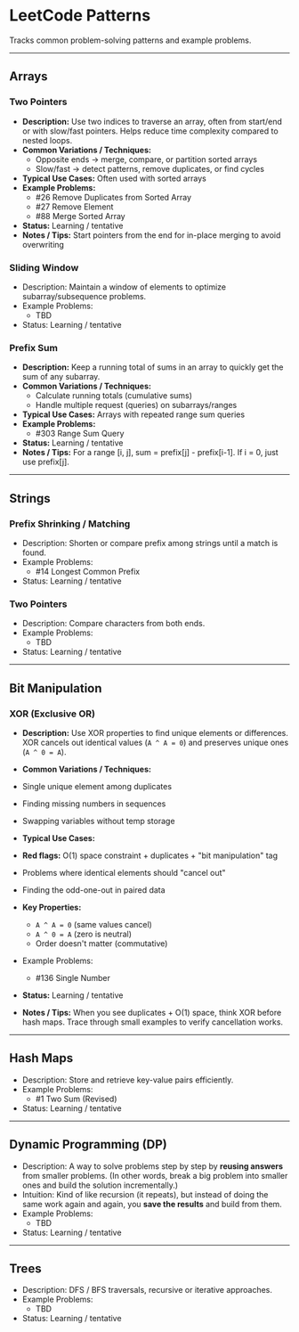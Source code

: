 # LeetCode Patterns

Tracks common problem-solving patterns and example problems.

---

## Arrays
### Two Pointers
- **Description:** Use two indices to traverse an array, often from start/end or with slow/fast pointers. Helps reduce time complexity compared to nested loops.
- **Common Variations / Techniques:**
  - Opposite ends → merge, compare, or partition sorted arrays
  - Slow/fast → detect patterns, remove duplicates, or find cycles
- **Typical Use Cases:** Often used with sorted arrays
- **Example Problems:** 
  - #26 Remove Duplicates from Sorted Array
  - #27 Remove Element
  - #88 Merge Sorted Array
- **Status:** Learning / tentative
- **Notes / Tips:** Start pointers from the end for in-place merging to avoid overwriting

### Sliding Window
- Description: Maintain a window of elements to optimize subarray/subsequence problems.
- Example Problems:
  - TBD
- Status: Learning / tentative

### Prefix Sum
- **Description:** Keep a running total of sums in an array to quickly get the sum of any subarray.
- **Common Variations / Techniques:**
  - Calculate running totals (cumulative sums)
  - Handle multiple request (queries) on subarrays/ranges
- **Typical Use Cases:** Arrays with repeated range sum queries
- **Example Problems:**
  - #303 Range Sum Query
- **Status:** Learning / tentative
- **Notes / Tips:** For a range [i, j], sum = prefix[j] - prefix[i-1]. If i = 0, just use prefix[j].

---

## Strings
### Prefix Shrinking / Matching
- Description: Shorten or compare prefix among strings until a match is found.
- Example Problems:
  - #14 Longest Common Prefix
- Status: Learning / tentative

### Two Pointers
- Description: Compare characters from both ends.
- Example Problems:
  - TBD
- Status: Learning / tentative

---

## Bit Manipulation
### XOR (Exclusive OR)
- **Description:** Use XOR properties to find unique elements or differences. XOR cancels out identical values (`A ^ A = 0`) and preserves unique ones (`A ^ 0 = A`).
- **Common Variations / Techniques:**
 - Single unique element among duplicates
 - Finding missing numbers in sequences
 - Swapping variables without temp storage
- **Typical Use Cases:** 
 - **Red flags:** O(1) space constraint + duplicates + "bit manipulation" tag
 - Problems where identical elements should "cancel out"
 - Finding the odd-one-out in paired data
- **Key Properties:**
  - `A ^ A = 0` (same values cancel)
  - `A ^ 0 = A` (zero is neutral)
  - Order doesn't matter (commutative)
- Example Problems:
  - #136 Single Number

- **Status:** Learning / tentative
- **Notes / Tips:** When you see duplicates + O(1) space, think XOR before hash maps. Trace through small examples to verify cancellation works.

---

## Hash Maps
- Description: Store and retrieve key-value pairs efficiently.
- Example Problems:
  - #1 Two Sum (Revised)
- Status: Learning / tentative

---

## Dynamic Programming (DP)
- Description: A way to solve problems step by step by **reusing answers** from smaller problems. (In other words, break a big problem into smaller ones and build the solution incrementally.)  
- Intuition: Kind of like recursion (it repeats), but instead of doing the same work again and again, you **save the results** and build from them.  
- Example Problems:
  - TBD
- Status: Learning / tentative

---

## Trees
- Description: DFS / BFS traversals, recursive or iterative approaches.
- Example Problems:
  - TBD
- Status: Learning / tentative
